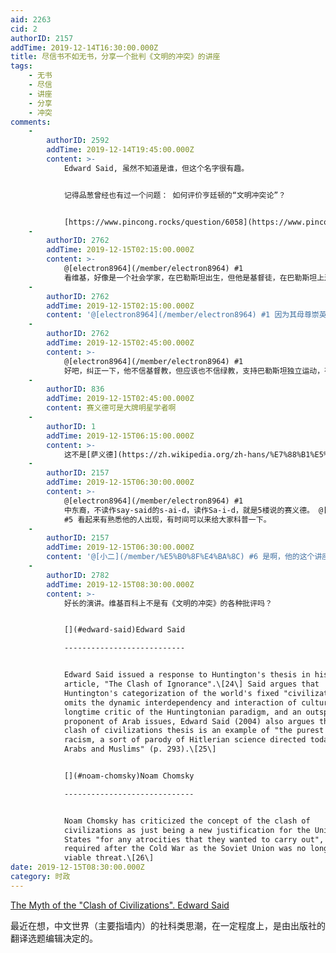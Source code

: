 ```yaml
---
aid: 2263
cid: 2
authorID: 2157
addTime: 2019-12-14T16:30:00.000Z
title: 尽信书不如无书，分享一个批判《文明的冲突》的讲座
tags:
    - 无书
    - 尽信
    - 讲座
    - 分享
    - 冲突
comments:
    -
        authorID: 2592
        addTime: 2019-12-14T19:45:00.000Z
        content: >-
            Edward Said, 虽然不知道是谁，但这个名字很有趣。


            记得品葱曾经也有过一个问题： 如何评价亨廷顿的“文明冲突论”？


            [https://www.pincong.rocks/question/6058](https://www.pincong.rocks/question/6058)
    -
        authorID: 2762
        addTime: 2019-12-15T02:15:00.000Z
        content: >-
            @[electron8964](/member/electron8964) #1
            看维基，好像是一个社会学家，在巴勒斯坦出生，但他是基督徒，在巴勒斯坦上过英国人开设的教会学校，父亲在二战期间参与了美国远征军，战后获得美国公民权，所以后来在美国生活长大。
    -
        authorID: 2762
        addTime: 2019-12-15T02:15:00.000Z
        content: '@[electron8964](/member/electron8964) #1 因为其母尊崇英王爱德华八世，所以取名爱德华'
    -
        authorID: 2762
        addTime: 2019-12-15T02:45:00.000Z
        content: >-
            @[electron8964](/member/electron8964) #1
            好吧，纠正一下，他不信基督教，但应该也不信绿教，支持巴勒斯坦独立运动，有人认为他一些行为透露出他崇拜希特勒，仇视犹太人。
    -
        authorID: 836
        addTime: 2019-12-15T02:45:00.000Z
        content: 赛义德可是大牌明星学者啊
    -
        authorID: 1
        addTime: 2019-12-15T06:15:00.000Z
        content: >-
            这不是[萨义德](https://zh.wikipedia.org/zh-hans/%E7%88%B1%E5%BE%B7%E5%8D%8E%C2%B7%E8%90%A8%E4%B9%89%E5%BE%B7)么
    -
        authorID: 2157
        addTime: 2019-12-15T06:30:00.000Z
        content: >-
            @[electron8964](/member/electron8964) #1
            中东裔，不读作say-said的s-ai-d，读作Sa-i-d，就是5楼说的赛义德。 @[magnus](/member/magnus)
            #5 看起来有熟悉他的人出现，有时间可以来给大家科普一下。
    -
        authorID: 2157
        addTime: 2019-12-15T06:30:00.000Z
        content: '@[小二](/member/%E5%B0%8F%E4%BA%8C) #6 是啊，他的这个讲座挺有魅力的，忍不住来传看一番。'
    -
        authorID: 2782
        addTime: 2019-12-15T08:30:00.000Z
        content: >-
            好长的演讲。维基百科上不是有《文明的冲突》的各种批评吗？


            [](#edward-said)Edward Said

            ---------------------------


            Edward Said issued a response to Huntington's thesis in his 2001
            article, "The Clash of Ignorance".\[24\] Said argues that
            Huntington's categorization of the world's fixed "civilizations"
            omits the dynamic interdependency and interaction of culture. A
            longtime critic of the Huntingtonian paradigm, and an outspoken
            proponent of Arab issues, Edward Said (2004) also argues that the
            clash of civilizations thesis is an example of "the purest invidious
            racism, a sort of parody of Hitlerian science directed today against
            Arabs and Muslims" (p. 293).\[25\]


            [](#noam-chomsky)Noam Chomsky

            -----------------------------


            Noam Chomsky has criticized the concept of the clash of
            civilizations as just being a new justification for the United
            States "for any atrocities that they wanted to carry out", which was
            required after the Cold War as the Soviet Union was no longer a
            viable threat.\[26\]
date: 2019-12-15T08:30:00.000Z
category: 时政
---
```


[The Myth of the "Clash of Civilizations". Edward Said](https://www.youtube.com/watch?v=aPS-pONiEG8)

最近在想，中文世界（主要指墙内）的社科类思潮，在一定程度上，是由出版社的翻译选题编辑决定的。
